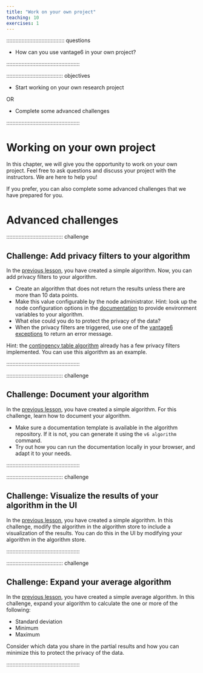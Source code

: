 ```yaml
---
title: "Work on your own project"
teaching: 10
exercises: 1
---
```


:::::::::::::::::::::::::::::::::::::: questions

- How can you use vantage6 in your own project?

::::::::::::::::::::::::::::::::::::::::::::::::

::::::::::::::::::::::::::::::::::::: objectives

- Start working on your own research project

OR

- Complete some advanced challenges

::::::::::::::::::::::::::::::::::::::::::::::::

# Working on your own project

In this chapter, we will give you the opportunity to work on your own project. Feel free
to ask questions and discuss your project with the instructors. We are here to help you!

If you prefer, you can also complete some advanced challenges that we have prepared for
you.

# Advanced challenges

::::::::::::::::::::::::::::::::::::: challenge

## Challenge: Add privacy filters to your algorithm

In the [previous lesson](./algorithm_development.md), you have created a simple
algorithm. Now, you can add privacy filters to your algorithm.

- Create an algorithm that does not return the results unless there are more than 10
  data points.
- Make this value configurable by the node administrator. Hint: look up the node
  configuration options in the [documentation](https://docs.vantage6.ai) to provide
  environment variables to your algorithm.
- What else could you do to protect the privacy of the data?
- When the privacy filters are triggered, use one of the [vantage6
  exceptions](https://docs.vantage6.ai/en/main/function-docs/_autosummary/vantage6.algorithm.tools.exceptions.html)
  to return an error message.

Hint: the [contingency table algorithm](https://github.com/vantage6/v6-crosstab-py)
already has a few privacy filters implemented. You can use this algorithm as an example.

::::::::::::::::::::::::::::::::::::::::::::::::

::::::::::::::::::::::::::::::::::::: challenge

## Challenge: Document your algorithm

In the [previous lesson](./algorithm_development.md), you have created a simple
algorithm. For this challenge, learn how to document your algorithm.

- Make sure a documentation template is available in the algorithm repository. If it is
  not, you can generate it using the `v6 algorithm` command.
- Try out how you can run the documentation locally in your browser, and adapt it to
  your needs.

::::::::::::::::::::::::::::::::::::::::::::::::

::::::::::::::::::::::::::::::::::::: challenge

## Challenge: Visualize the results of your algorithm in the UI

In the [previous lesson](./algorithm_development.md), you have created a simple
algorithm. In this challenge, modify the algorithm in the algorithm store to include
a visualization of the results. You can do this in the UI by modifying your algorithm
in the algorithm store.

::::::::::::::::::::::::::::::::::::::::::::::::

::::::::::::::::::::::::::::::::::::: challenge

## Challenge: Expand your average algorithm

In the [previous lesson](./algorithm_development.md), you have created a simple
average algorithm. In this challenge, expand your algorithm to calculate the one or
more of the following:

- Standard deviation
- Minimum
- Maximum

Consider which data you share in the partial results and how you can minimize this
to protect the privacy of the data.

::::::::::::::::::::::::::::::::::::::::::::::::
